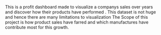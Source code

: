 This is a profit dashboard made to visualize a companys sales over years and discover how their products have performed .
This dataset is not huge and hence there are many limitations to visualization
The Scope of this project is how product sales have farred and which manufactures have contribute most for this growth. 
